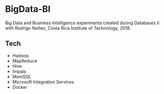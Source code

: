 # BigData-BI
Big Data and Business Intelligence experiments created during Databases II with
Rodrigo Núñez, Costa Rica Institute of Technology, 2018.

## Tech
- Hadoop
- MapReduce
- Hive
- Impala
- MemSQL
- Microsoft Integration Services
- Docker